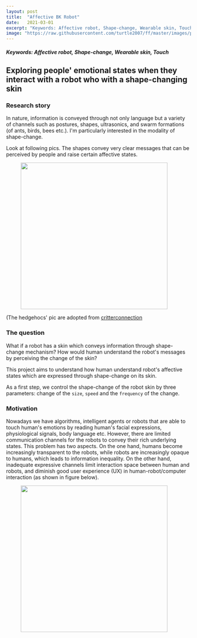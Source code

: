 ```yaml
---
layout: post
title:  "Affective BK Robot"
date:   2021-03-01
excerpt: "Keywords: Affective robot, Shape-change, Wearable skin, Touch"
image: "https://raw.githubusercontent.com/turtle2007/ff/master/images/pro-affectiveBKrobot.png"
---
```



<h5>Keywords: Affective robot, Shape-change, Wearable skin, Touch</h5>


## Exploring people' emotional states when they interact with a robot who with a shape-changing skin
 
### Research story
In nature, information is conveyed through not only language but a variety of channels such as postures, shapes, ultrasonics, and swarm formations (of ants, birds, bees etc.). <!-- Of all the possible information channels, 
 --> I'm particularly interested in the modality of shape-change. 

Look at following pics. The shapes convey very clear messages that can be perceived by people and raise certain affective states.

<figure>
<img src="{{site.baseurl}}/images/bk_robot/in_nature.png" style = "width:400px"/>
</figure>

(The hedgehocs' pic are adopted from [critterconnection](http://blog.critterconnection.cc/spine-language/)

### The question
What if a robot has a skin which conveys information through shape-change mechanism? How would human understand the robot's messages by perceiving the change of the skin? 

This project aims to understand how human understand robot's affective states which are expressed through shape-change on its skin.

As a first step, we control the shape-change of the robot skin by three parameters: change of the `size`, `speed` and the `frequency` of the change.

### Motivation

Nowadays we have algorithms, intelligent agents or robots that are able to touch human's emotions by reading human's facial expressions, physiological signals, body language etc. However, there are limited communication channels for the robots to convey their rich underlying states. This problem has two aspects. On the one hand, humans become increasingly transparent to the robots, while robots are increasingly opaque to humans, which leads to information inequality. On the other hand, inadequate expressive channels limit interaction space between human and robots, and diminish good user experience (UX) in human-robot/computer interaction (as shown in figure below).


<!-- {% capture images %}
  {{ site.url }}/images/bk_robot/HRI_info_trans.png
{% endcapture %}
{% include gallery images=images caption="Human-robot/computer information channels" cols=3 %} -->

<figure>
<img src="{{site.baseurl}}/images/bk_robot/HRI_info_trans.png" style = "width:400px"/>
</figure>


